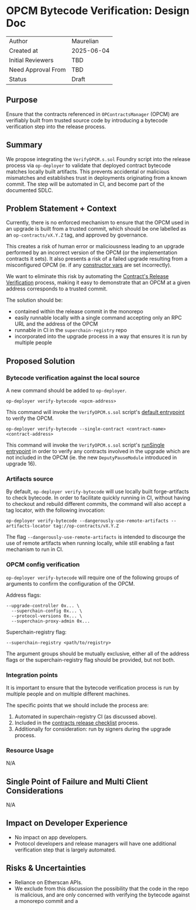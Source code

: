 # OPCM Bytecode Verification: Design Doc

|                    |            |
| ------------------ | ---------- |
| Author             | Maurelian  |
| Created at         | 2025-06-04 |
| Initial Reviewers  | TBD        |
| Need Approval From | TBD        |
| Status             | Draft      |

## Purpose

Ensure that the contracts referenced in `OPContractsManager` (OPCM) are verifiably built from
trusted source code by introducing a bytecode verification step into the release process.

## Summary

We propose integrating the `VerifyOPCM.s.sol` Foundry script into the release process via
`op-deployer` to validate that deployed contract bytecode matches locally built artifacts. This
prevents accidental or malicious mismatches and establishes trust in deployments originating from a
known commit. The step will be automated in CI, and become part of the documented SDLC.

## Problem Statement + Context

Currently, there is no enforced mechanism to ensure that the OPCM used in an upgrade is built from a
trusted commit, which should be one labelled as an `op-contracts/vX.Y.Z` tag, and approved by
governance.

This creates a risk of human error or maliciousness leading to an upgrade performed by an incorrect
version of the OPCM (or the implementation contracts it sets). It also presents a risk of a failed
upgrade resulting from a misconfigured OPCM (ie. if any [constructor
vars](https://github.com/ethereum-optimism/optimism/blob/a10fd5259a3af9a465955b035e16f516327d51d5/packages/contracts-bedrock/src/L1/OPContractsManager.sol#L266-L269)
are set incorrectly).

We want to eliminate this risk by automating the [Contract's Release
Verification](https://www.notion.so/oplabs/Contracts-Release-Checklist-1f8f153ee162805e8236f022ebb8c868?source=copy_linkhttps:/)
process, making it easy to demonstrate that an OPCM at a given address corresponds to a trusted
commit.

The solution should be:

- contained within the release commit in the monorepo
- easily runnable locally with a single command accepting only an RPC URL and the address of the
  OPCM
- runnable in CI in the `superchain-registry` repo
- incorporated into the upgrade process in a way that ensures it is run by multiple people

## Proposed Solution

### Bytecode verification against the local source

A new command should be added to `op-deployer`.

```
op-deployer verify-bytecode <opcm-address>

```

This command will invoke the `VerifyOPCM.s.sol` script's [default
entrypoint](https://github.com/ethereum-optimism/optimism/blob/158e990b76a85acbb018577bd4079190b2d97281/packages/contracts-bedrock/scripts/deploy/VerifyOPCM.s.sol#L126-L129)
to verify the OPCM.

```
op-deployer verify-bytecode --single-contract <contract-name> <contract-address>
```

This command will invoke the `VerifyOPCM.s.sol` script's [runSingle
entrypoint](https://github.com/ethereum-optimism/optimism/blob/158e990b76a85acbb018577bd4079190b2d97281/packages/contracts-bedrock/scripts/deploy/VerifyOPCM.s.sol#L135)
in order to verify any contracts involved in the upgrade which are not included in the OPCM (ie. the
new `DeputyPauseModule` introduced in upgrade 16).

### Artifacts source

By default, `op-deployer verify-bytecode` will use locally built forge-artifacts to check bytecode.
In order to facilitate quickly running in CI, without having to checkout and rebuild different
commits, the command will also accept a tag locator, with the following invocation:

```
op-deployer verify-bytecode --dangerously-use-remote-artifacts --artifacts-locator tag://op-contracts/vX.Y.Z

```

The flag `--dangerously-use-remote-artifacts` is intended to discourge the use of remote artifacts
when running locally, while still enabling a fast mechanism to run in CI.

### OPCM config verification

`op-deployer verify-bytecode` will require one of the following groups of arguments to confirm the
configuration of the OPCM.

Address flags:

```
--upgrade-controller 0x... \
  --superchain-config 0x... \
  --protocol-versions 0x... \
  --superchain-proxy-admin 0x...
```

Superchain-registry flag:

```
--superchain-registry <path/to/registry>
```

The argument groups should be mutually exclusive, either all of the address flags or the
superchain-registry flag should be provided, but not both.

### Integration points

It is important to ensure that the bytecode verification process is run by multiple people and on
multiple different machines.

The specific points that we should include the process are:

1. Automated in superchain-registry CI (as discussed above).
2. Included in the [contracts release checklist](https://www.notion.so/oplabs/Contracts-Release-Checklist-1f8f153ee162805e8236f022ebb8c868?source=copy_link#1f8f153ee16280998c6bfa1140a5854d) process.
3. Additionally for consideration: run by signers during the upgrade process.

### Resource Usage

N/A

## Single Point of Failure and Multi Client Considerations

N/A

## Impact on Developer Experience

- No impact on app developers.
- Protocol developers and release managers will have one additional verification step that is
  largely automated.

## Risks & Uncertainties

- Reliance on Etherscan APIs.
- We exclude from this discussion the possibility that the code in the repo is malicious, and are
  only concerned with verifying the bytecode against a monorepo commit and a
